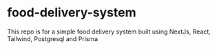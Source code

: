 # food-delivery-system
This repo is for a simple food delivery system built using NextJs, React, Tailwind, Postgresql and Prisma
